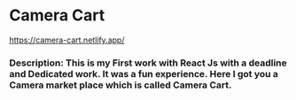 # Camera Cart

 https://camera-cart.netlify.app/

 ### Description: This is my First work with React Js with a deadline and Dedicated work. It was a fun experience. Here I got you a Camera market place which is called Camera Cart.